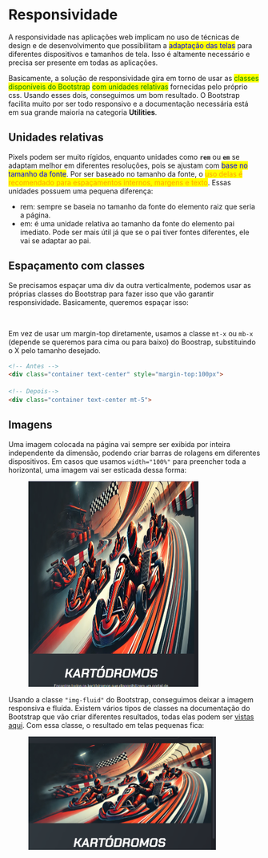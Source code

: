 # Responsividade

A responsividade nas aplicações web implicam no uso de técnicas de design e de desenvolvimento que possibilitam a <mark style="color:blue;">adaptação das telas</mark> para diferentes dispositivos e tamanhos de tela. Isso é altamente necessário e precisa ser presente em todas as aplicações.

Basicamente, a solução de responsividade gira em torno de usar as <mark style="color:green;">classes disponíveis do Bootstrap</mark> <mark style="color:green;">com unidades relativas</mark> fornecidas pelo próprio css. Usando esses dois, conseguimos um bom resultado. O Bootstrap facilita muito por ser todo responsivo e a documentação necessária está em sua grande maioria na categoria **Utilities**.

## Unidades relativas

Pixels podem ser muito rígidos, enquanto unidades como **`rem`** ou **`em`** se adaptam melhor em diferentes resoluções, pois se ajustam com <mark style="color:blue;">base no tamanho da fonte</mark>. Por ser baseado no tamanho da fonte, o <mark style="color:orange;">uso delas é recomendado para espaçamentos internos, margens e texto</mark>. Essas unidades possuem uma pequena diferença:

* rem: sempre se baseia no tamanho da fonte do elemento raiz que seria a página.
* em: é uma unidade relativa ao tamanho da fonte do elemento pai imediato. Pode ser mais útil já que se o pai tiver fontes diferentes, ele vai se adaptar ao pai.

## Espaçamento com classes

Se precisamos espaçar uma div da outra verticalmente, podemos usar as próprias classes do Bootstrap para fazer isso que vão garantir responsividade. Basicamente, queremos espaçar isso:

<figure><img src="../../../../.gitbook/assets/espaçar divs com classes.png" alt=""><figcaption></figcaption></figure>

Em vez de usar um margin-top diretamente, usamos a classe `mt-x` ou `mb-x` (depende se queremos para cima ou para baixo) do Boostrap, substituindo o X pelo tamanho desejado.

```html
<!-- Antes -->
<div class="container text-center" style="margin-top:100px">

<!-- Depois-->
<div class="container text-center mt-5">
```

## Imagens

Uma imagem colocada na página vai sempre ser exibida por inteira independente da dimensão, podendo criar barras de rolagens em diferentes dispositivos. Em casos que usamos `width="100%"` para preencher toda a horizontal, uma imagem vai ser esticada dessa forma:

<figure><img src="../../../../.gitbook/assets/imagem sem responsividade.png" alt="" width="340"><figcaption></figcaption></figure>

Usando a classe `"img-fluid"` do Bootstrap, conseguimos deixar a imagem responsiva e fluída. Existem vários tipos de classes na documentação do Bootstrap que vão criar diferentes resultados, todas elas podem ser [vistas aqui](https://getbootstrap.com/docs/5.3/content/images/). Com essa classe, o resultado em telas pequenas fica:

<figure><img src="../../../../.gitbook/assets/imagem com responsividade.png" alt="" width="375"><figcaption></figcaption></figure>
